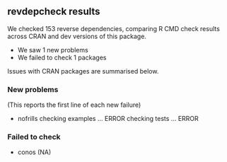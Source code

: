 ## revdepcheck results

We checked 153 reverse dependencies, comparing R CMD check results across CRAN and dev versions of this package.

 * We saw 1 new problems
 * We failed to check 1 packages

Issues with CRAN packages are summarised below.

### New problems
(This reports the first line of each new failure)

* nofrills
  checking examples ... ERROR
  checking tests ... ERROR

### Failed to check

* conos (NA)
